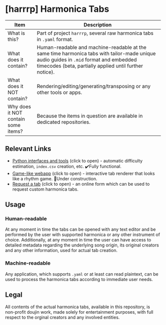 # [harrrp] Harmonica Tabs

| Item | Description |
| ------------- | ------------- |
| What is this? | Part of project `harrrp`, several raw harmonica tabs in `.yaml` format. |
| What does it contain? | Human-readable and machine-readable at the same time harmonica tabs with tailor-made unique audio guides in `.mid` format and embedded timecodes (beta, partially applied until further notice). |
| What does it NOT contain? | Rendering/editing/generating/transposing or any other tools or apps. |
| Why does it NOT contain some items? | Because the items in question are available in dedicated repositories. |

## Relevant Links

- [Python interfaces and tools](https://github.com/gggrv/harrrp_tab_format) (click to open) - automatic difficulty estimation, `index.csv` creation, etc. ✔️Fully functional.
- [Game-like webapp](https://github.com/gggrv/harrrp_webapp_build) (click to open) - interactive tab renderer that looks like a rhythm game. 🚧Under construction.
- [Request a tab](https://airtable.com/app03ufpLxoZTDiCd/pagGogV8fhzCP805w/form) (click to open) - an online form which can be used to request custom harmonica tabs.

## Usage

### Human-readable

At any moment in time the tabs can be opened with any text editor and be performed by the user with supported harmonica or any other instrument of choice. Additionally, at any moment in time the user can have access to detailed metadata regarding the underlying song origin, its original creators and any other information, used for actual tab creation.

### Machine-readable

Any application, which supports `.yaml` or at least can read plaintext, can be used to process the harmonica tabs according to immediate user needs.

## Legal

All contents of the actual harmonica tabs, available in this repository, is non-profit doujin work, made solely for entertainment purposes, with full respect to the orginal creators and any involved entities.
